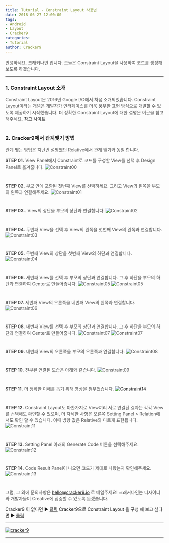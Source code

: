 ```yaml
---
title: Tutorial - Constraint Layout 사용법
date: 2018-06-27 12:00:00
tags: 
- Android
- Layout
- Cracker9
categories:
- Tutorial
author: Cracker9
---
```

<span style="color:#4d4d4d">안녕하세요. 크래커나인 입니다.
오늘은 Constraint Layout을 사용하여 코드를 생성해보도록 하겠습니다.
***
### 1. Constraint Layout 소개
<span style="color:#4d4d4d">Constraint Layout은 2016년 Google I/O에서 처음 소개되었습니다. Constraint Layout이라는 개념은 개발자가 인터페이스를 더욱 풍부한 표현 방식으로 개발할 수 있도록 제공하기 시작했습니다.
더 정확한 Constraint Layout에 대한 설명은 이곳을 참고해주세요.
[참고 사이트](https://developer.android.com/reference/android/support/constraint/ConstraintLayout)
#  

### 2. Cracker9에서 관계맺기 방법
<span style="color:#4d4d4d">관계 맺는 방법은 지난번 설명했던 Relative에서 관계 맺기와 동일 합니다.

<span style="color:#4d4d4d">**STEP 01.** View Panel에서 Constraint로 코드를 구성할 View를 선택 후 Design Panel로 옮겨줍니다.
![Constraint00](/img/HowToUseConstraint/00.gif?raw=true)
#  

<span style="color:#4d4d4d">**STEP 02.** 부모 안에 포함된 첫번째 View를 선택하세요. 그리고 View의 왼쪽을 부모의 왼쪽과 연결해주세요.
![Constraint01](/img/HowToUseConstraint/01.jpg?raw=true)
#  

<span style="color:#4d4d4d">**STEP 03.**. View의 상단을 부모의 상단과 연결합니다.
![Constraint02](/img/HowToUseConstraint/02.jpg?raw=true)
#  

<span style="color:#4d4d4d">**STEP 04.** 두번째 View을 선택 후 View의 왼쪽을 첫번째 View의 왼쪽과 연결합니다.
![Constraint03](/img/HowToUseConstraint/03.jpg?raw=true)
#  

<span style="color:#4d4d4d">**STEP 05.** 두번째 View의 상단을 첫번째 View의 하단과 연결합니다.
![Constraint04](/img/HowToUseConstraint/04.jpg?raw=true)
#  

<span style="color:#4d4d4d">**STEP 06.** 세번째 View를 선택 후 부모의 상단과 연결합니다. 그 후 하단을 부모의 하단과 연결하여 Center로 만들어줍니다.
![Constraint05](/img/HowToUseConstraint/05_1.jpg?raw=true)
![Constraint05](/img/HowToUseConstraint/05_2.jpg?raw=true)
#  

<span style="color:#4d4d4d">**STEP 07.** 세번째 View의 오른쪽을 네번째 View의 왼쪽과 연결합니다.
![Constraint06](/img/HowToUseConstraint/06.jpg?raw=true)
#  

<span style="color:#4d4d4d">**STEP 08.**
네번째 View를 선택 후 부모의 상단과 연결합니다. 그 후 하단을 부모의 하단과 연결하여 Center로 만들어줍니다.
![Constraint07](/img/HowToUseConstraint/07_1.jpg?raw=true)
![Constraint07](/img/HowToUseConstraint/07_2.jpg?raw=true)
#  

<span style="color:#4d4d4d">**STEP 09.** 네번째 View의 오른쪽을 부모의 오른쪽과 연결합니다.
![Constraint08](/img/HowToUseConstraint/08.jpg?raw=true)
#  

<span style="color:#4d4d4d">**STEP 10.** 전부된 연결된 모습은 아래와 같습니다.
![Constraint09](/img/HowToUseConstraint/09.jpg?raw=true)
#  

<span style="color:#4d4d4d">**STEP 11.** 더 정확한 이해를 돕기 위해 영상을 첨부했습니다.
[![Constraint14](/img/HowToUseConstraint/v04.jpg?raw=true)](https://youtu.be/hs54q9w5Vi0)  
#  

<span style="color:#4d4d4d">**STEP 12.** Constraint Layout도 마찬가지로 View끼리 서로 연결된 결과는 각각 View를 선택해도 확인할 수 있으며, 더 자세한 사항은 오른쪽 Setting Panel > Relation에서도 확인 할 수 있습니다. 이때 방향 값은 Relative와 다르게 표현됩니다.
![Constraint11](/img/HowToUseConstraint/11.jpg?raw=true)
#  

<span style="color:#4d4d4d">**STEP 13.** Setting Panel 아래의 Generate Code 버튼을 선택해주세요.
![Constraint12](/img/HowToUseConstraint/12.jpg?raw=true)
#  

<span style="color:#4d4d4d">**STEP 14.** Code Result Panel이 나오면 코드가 제대로 나왔는지 확인해주세요.
![Constraint13](/img/HowToUseConstraint/13.jpg?raw=true)
#  


<span style="color:#4d4d4d">그럼, 그 외에 문의사항은 [hello@cracker9.io](helloo@cracker9.io) 로 메일주세요!
크래커나인는 디자이너와 개발자들이 Creative에 집중할 수 있도록 돕겠습니다.

Cracker9 이 없다면 ▶ [클릭](http://cracker9.io/#skip-downloads)
Cracker9으로 Constraint Layout 을 구성 해 보고 싶다면  ▶ [클릭](https://release.cracker9.io/code-snippet/artboards/e7916c1c-0fbb-4df1-a323-fc8a3ef48db4)

_____
 <a href="http://www.cracker9.io?utm_medium=cpc&utm_source=blog_origin&utm_campaign=0.11.x&utm_content=How_to_use_Constraint" onclick="gtag('event', 'button click', {'event_category': 'Homepage','event_label': 'How to Use Constraint'});">![cracker9](/img/Logo/Cracker9_Symbollogo.png?raw=true)</a>
_____
